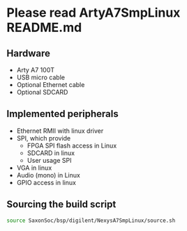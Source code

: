 # Please read ArtyA7SmpLinux README.md

## Hardware

- Arty A7 100T
- USB micro cable
- Optional Ethernet cable
- Optional SDCARD

## Implemented peripherals

* Ethernet RMII with linux driver
* SPI, which provide
  * FPGA SPI flash access in Linux
  * SDCARD in linux
  * User usage SPI
* VGA in linux
* Audio (mono) in Linux
* GPIO access in linux

## Sourcing the build script
```sh
source SaxonSoc/bsp/digilent/NexysA7SmpLinux/source.sh
```
